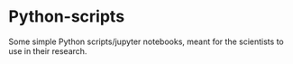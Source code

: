 # Python-scripts

Some simple Python scripts/jupyter notebooks, meant for the scientists to use in their research. 
